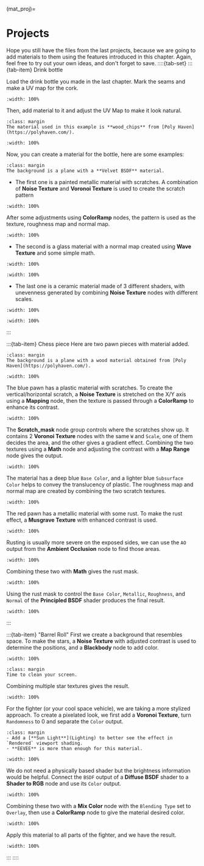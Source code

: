 (mat_proj)=

# Projects
Hope you still have the files from the last projects, because we are going to add materials to them using the features introduced in this chapter. Again, feel free to try out your own ideas, and don't forget to save.
::::{tab-set}
:::{tab-item} Drink bottle

Load the drink bottle you made in the last chapter. Mark the seams and make a UV map for the cork.
```{figure} ../../assets/material/project_wb_cork_UV.png
:width: 100%
```
Then, add material to it and adjust the UV Map to make it look natural.
```{tip}
:class: margin
The material used in this example is **wood_chips** from [Poly Haven](https://polyhaven.com/).
```
```{figure} ../../assets/material/project_wb_cork_mat.png
:width: 100%
```
Now, you can create a material for the bottle, here are some examples:
```{tip}
:class: margin
The background is a plane with a **Velvet BSDF** material.
```
- The first one is a painted metallic material with scratches. A combination of **Noise Texture** and **Voronoi Texture** is used to create the scratch pattern
```{figure} ../../assets/material/project_wb_metal_scratch_mask.png
:width: 100%
```
After some adjustments using **ColorRamp** nodes, the pattern is used as the texture, roughness map and normal map.
```{figure} ../../assets/material/project_wb_metal_scratch.png
:width: 100%
```
- The second is a glass material with a normal map created using **Wave Texture** and some simple math.

```{figure} ../../assets/material/project_wb_glass_wave.png
:width: 100%
```
```{figure} ../../assets/material/project_wb_glass.png
:width: 100%
```


- The last one is a ceramic material made of 3 different shaders, with unevenness generated by combining **Noise Texture** nodes with different scales.
```{figure} ../../assets/material/project_wb_ceramic_uneven.png
:width: 100%
```
```{figure} ../../assets/material/project_wb_ceramic.png
:width: 100%
```

:::

:::{tab-item} Chess piece
Here are two pawn pieces with material added.
```{tip}
:class: margin
The background is a plane with a wood material obtained from [Poly Haven](https://polyhaven.com/).
```
```{figure} ../../assets/material/project_pawn_mat.png
:width: 100%
```
The blue pawn has a plastic material with scratches. To create the vertical/horizontal scratch, a **Noise Texture** is stretched on the X/Y axis using a **Mapping** node, then the texture is passed through a **ColorRamp** to enhance its contrast.
```{figure} ../../assets/material/project_pawn_mat_blue_scratch_1.png
:width: 100%
```
The **Scratch_mask** node group controls where the scratches show up. It contains 2 **Voronoi Texture** nodes with the same `W` and `Scale`, one of them decides the area, and the other gives a gradient effect. Combining the two textures using a **Math** node and adjusting the contrast with a **Map Range** node gives the output.

```{figure} ../../assets/material/project_pawn_mat_blue_group.png
:width: 100%
```
The material has a deep blue `Base Color`, and a lighter blue `Subsurface Color` helps to convey the translucency of plastic. The roughness map and normal map are created by combining the two scratch textures.
```{figure} ../../assets/material/project_pawn_mat_blue.png
:width: 100%
```

The red pawn has a metallic material with some rust. To make the rust effect, a **Musgrave Texture** with enhanced contrast is used.
```{figure} ../../assets/material/project_pawn_mat_red_musgrave.png
:width: 100%
```

Rusting is usually more severe on the exposed sides, we can use the `AO` output from the **Ambient Occlusion** node to find those areas.

```{figure} ../../assets/material/project_pawn_mat_red_ao.png
:width: 100%
```
Combining these two with **Math** gives the rust mask.
```{figure} ../../assets/material/project_pawn_mat_red_rust_musk.png
:width: 100%
```

Using the rust mask to control the `Base Color`, `Metallic`, `Roughness`, and `Normal` of the **Principled BSDF** shader produces the final result.
```{figure} ../../assets/material/project_pawn_mat_red.png
:width: 100%
```
:::

:::{tab-item} "Barrel Roll"
First we create a background that resembles space. To make the stars, a **Noise Texture** with adjusted contrast is used to determine the positions, and a **Blackbody** node to add color.
```{figure} ../../assets/material/project_br_stars.png
:width: 100%
```
```{tip}
:class: margin
Time to clean your screen.
```
Combining multiple star textures gives the result.
```{figure} ../../assets/material/project_br_space.png
:width: 100%
```

For the fighter (or your cool space vehicle), we are taking a more stylized approach. To create a pixelated look, we first add a **Voronoi Texture**, turn `Randomness` to 0 and separate the `Color` output.
```{tip}
:class: margin
- Add a [**Sun Light**](Lighting) to better see the effect in `Rendered` viewport shading.
- **EEVEE** is more than enough for this material.
```
```{figure} ../../assets/material/project_br_mat_voronoi.png
:width: 100%
```
We do not need a physically based shader but the brightness information would be helpful. Connect the `BSDF` output of a **Diffuse BSDF** shader to a **Shader to RGB** node and use its `Color` output.
```{figure} ../../assets/material/project_br_mat_shader2rgb.png
:width: 100%
```
Combining these two with a **Mix Color** node with the `Blending Type` set to `Overlay`, then use a **ColorRamp** node to give the material desired color.
```{figure} ../../assets/material/project_br_mat.png
:width: 100%
```
Apply this material to all parts of the fighter, and we have the result.
```{figure} ../../assets/material/project_br_mat_final.png
:width: 100%
```

:::
::::
